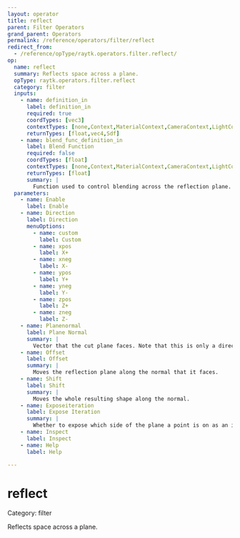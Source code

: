 ```yaml
---
layout: operator
title: reflect
parent: Filter Operators
grand_parent: Operators
permalink: /reference/operators/filter/reflect
redirect_from:
  - /reference/opType/raytk.operators.filter.reflect/
op:
  name: reflect
  summary: Reflects space across a plane.
  opType: raytk.operators.filter.reflect
  category: filter
  inputs:
    - name: definition_in
      label: definition_in
      required: true
      coordTypes: [vec3]
      contextTypes: [none,Context,MaterialContext,CameraContext,LightContext]
      returnTypes: [float,vec4,Sdf]
    - name: blend_func_definition_in
      label: Blend Function
      required: false
      coordTypes: [float]
      contextTypes: [none,Context,MaterialContext,CameraContext,LightContext,RayContext]
      returnTypes: [float]
      summary: |
        Function used to control blending across the reflection plane.
  parameters:
    - name: Enable
      label: Enable
    - name: Direction
      label: Direction
      menuOptions:
        - name: custom
          label: Custom
        - name: xpos
          label: X+
        - name: xneg
          label: X-
        - name: ypos
          label: Y+
        - name: yneg
          label: Y-
        - name: zpos
          label: Z+
        - name: zneg
          label: Z-
    - name: Planenormal
      label: Plane Normal
      summary: |
        Vector that the cut plane faces. Note that this is only a direction and not a position in space.
    - name: Offset
      label: Offset
      summary: |
        Moves the reflection plane along the normal that it faces.
    - name: Shift
      label: Shift
      summary: |
        Moves the whole resulting shape along the normal.
    - name: Exposeiteration
      label: Expose Iteration
      summary: |
        Whether to expose which side of the plane a point is on as an iteration value for upstream ops.
    - name: Inspect
      label: Inspect
    - name: Help
      label: Help

---
```


# reflect

Category: filter



Reflects space across a plane.